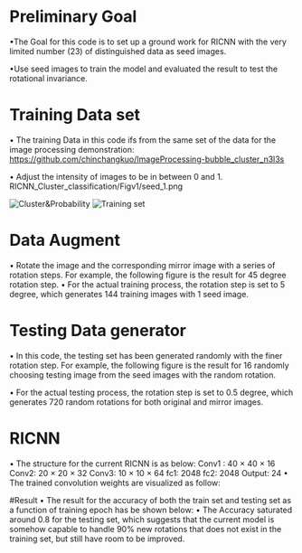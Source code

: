 # Preliminary Goal
•The Goal for this code is to set up a ground work for RICNN with the very limited number (23) of distinguished data as seed images.  

•Use seed images to train the model and evaluated the result to test the rotational invariance.  

# Training Data set
•	The training Data in this code ifs from the same set of the data for the image processing demonstration:  https://github.com/chinchangkuo/ImageProcessing-bubble_cluster_n3l3s

•	Adjust the intensity of images to be in between 0 and 1.
 RICNN_Cluster_classification/Figv1/seed_1.png 

![Cluster&Probability](https://raw.githubusercontent.com/chinchangkuo/RICNN_Cluster_classification/master/New_1.png)
![Training set](https://raw.githubusercontent.com/chinchangkuo/RICNN_Cluster_classification/Figv1/seed_1.png)

# Data Augment
•	Rotate the image and the corresponding mirror image with a series of rotation steps. For example, the following figure is the result for 45 degree rotation step.
•	For the actual training process, the rotation step is set to 5 degree, which generates 144 training images with 1 seed image.
	
# Testing Data generator
•	In this code, the testing set has been generated randomly with the finer rotation step. For example, the following figure is the result for 16 randomly choosing testing image from the seed images with the random rotation. 

•	For the actual testing process, the rotation step is set to 0.5 degree, which generates 720 random rotations for both original and mirror images.

# RICNN 
•	The structure for the current RICNN is as below:
Conv1 : 40 × 40  × 16
Conv2:  20 × 20 × 32
Conv3: 10 × 10 × 64
fc1: 2048
fc2: 2048
Output: 24 
•	The trained convolution weights are visualized as follow:

#Result
•	The result for the accuracy of both the train set and testing set as a function of training epoch has be shown below:
•	The Accuracy saturated around 0.8 for the testing set, which suggests that the current model is somehow capable to handle 90% new  rotations that does not exist in the training set, but still have room to be improved.

